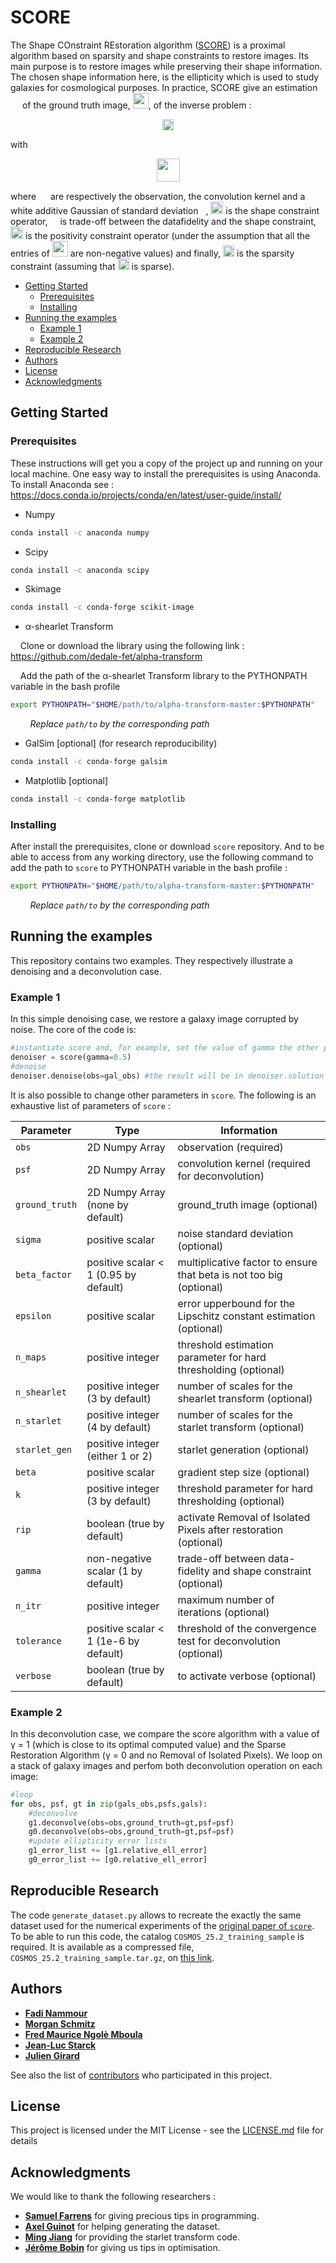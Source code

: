 # SCORE

The Shape COnstraint REstoration algorithm ([SCORE](#SCORE "recursive call")) is a proximal algorithm based on sparsity and shape constraints to restore images. Its main purpose is to restore images while preserving their shape information. The chosen shape information here, is the ellipticity which is used to study galaxies for cosmological purposes. In practice, SCORE give an estimation <img src="https://render.githubusercontent.com/render/math?math=\hat{X}" width="15"> of the ground truth image, <img src="https://render.githubusercontent.com/render/math?math=X_T" width="25">, of the inverse problem :

<p align="center"><img src="https://render.githubusercontent.com/render/math?math=Y = X_T\ast H %2B N\quad," height="18"></p>

with

<p align="center"><img src="https://render.githubusercontent.com/render/math?math=\hat{X} = \underset{X}{\text{argmin}} \left[\frac{1}{2\sigma^2}\|X\ast H - Y\|^2%2B\frac{\gamma}{2\sigma^2}M(X)%2B\iota_{%2B}(X)%2B \|\Lambda \odot \Phi X\|_1\right]\quad," height="37"></p>

where <img src="https://render.githubusercontent.com/render/math?math=Y, H \text{ and }N" height="15"> are respectively the observation, the convolution kernel and a white additive Gaussian of standard deviation <img src="https://render.githubusercontent.com/render/math?math=\sigma" height="8">, <img src="https://render.githubusercontent.com/render/math?math=M(\cdot)" height="20"> is the shape constraint operator, <img src="https://render.githubusercontent.com/render/math?math=\gamma" height="12"> is trade-off between the datafidelity and the shape constraint, <img src="https://render.githubusercontent.com/render/math?math=\iota_{%2B}(\cdot)" height="20"> is the positivity constraint operator (under the assumption that all the entries of <img src="https://render.githubusercontent.com/render/math?math=X_T" width="25"> are non-negative values) and finally, <img src="https://render.githubusercontent.com/render/math?math=\|\Lambda \odot \Phi \cdot\|_1" height="18"> is the sparsity constraint (assuming that <img src="https://render.githubusercontent.com/render/math?math=\Phi X_T" height="18"> is sparse).

- [Getting Started](#Getting-Started)
  * [Prerequisites](###Prerequisites)
  * [Installing](###Installing)
- [Running the examples](##Running-the-examples)
  * [Example 1](###Example-1)
  * [Example 2](###Example-2)
- [Reproducible Research](##Reproducible-Research)
- [Authors](##Authors)
- [License](##License)
- [Acknowledgments](##Acknowledgments)

## Getting Started


### Prerequisites


These instructions will get you a copy of the project up and running on your local machine. One easy way to install the prerequisites is using Anaconda. To install Anaconda see : https://docs.conda.io/projects/conda/en/latest/user-guide/install/

* Numpy

```sh
conda install -c anaconda numpy
```
* Scipy

```sh
conda install -c anaconda scipy
```

* Skimage

```sh
conda install -c conda-forge scikit-image
```

* α-shearlet Transform

&nbsp;&nbsp;&nbsp;&nbsp;Clone or download the library using the following link : 
https://github.com/dedale-fet/alpha-transform

&nbsp;&nbsp;&nbsp;&nbsp;Add the path of the α-shearlet Transform library to the PYTHONPATH variable in the bash profile

```sh
export PYTHONPATH="$HOME/path/to/alpha-transform-master:$PYTHONPATH"
```
&nbsp;&nbsp;&nbsp;&nbsp;&nbsp;&nbsp;&nbsp;&nbsp;_Replace `path/to` by the corresponding path_

* GalSim [optional] (for research reproducibility)

```sh
conda install -c conda-forge galsim 
```

* Matplotlib [optional]

```sh
conda install -c conda-forge matplotlib
```

### Installing

After install the prerequisites, clone or download `score` repository. And to be able to access from any working directory, use the following command to add the path to `score` to PYTHONPATH variable in the bash profile :

```sh
export PYTHONPATH="$HOME/path/to/alpha-transform-master:$PYTHONPATH"
```
&nbsp;&nbsp;&nbsp;&nbsp;&nbsp;&nbsp;&nbsp;&nbsp;_Replace `path/to` by the corresponding path_

## Running the examples

This repository contains two examples. They respectively illustrate a denoising and a deconvolution case.

### Example 1

In this simple denoising case, we restore a galaxy image corrupted by noise. The core of the code is:

```python
#instantiate score and, for example, set the value of gamma the other parameters will take their default values
denoiser = score(gamma=0.5)
#denoise
denoiser.denoise(obs=gal_obs) #the result will be in denoiser.solution
```

It is also possible to change other parameters in `score`. The following is an exhaustive list of parameters of `score` :


| Parameter     | Type                                 | Information                                                        |
| ------------- |--------------------------------------| -------------------------------------------------------------------|
| `obs`         | 2D Numpy Array                       | observation (required)                                             |
| `psf`         | 2D Numpy Array                       | convolution kernel (required for deconvolution)                    |
| `ground_truth`| 2D Numpy Array (none by default)     | ground_truth image (optional)                                      |
| `sigma`       | positive scalar                      | noise standard deviation (optional)                                |
| `beta_factor` | positive scalar < 1 (0.95 by default)| multiplicative factor to ensure that beta is not too big (optional)|
| `epsilon`     | positive scalar                      | error upperbound for the Lipschitz constant estimation (optional)  |
| `n_maps`      | positive integer                     | threshold estimation parameter for hard thresholding (optional)    |
| `n_shearlet`  | positive integer (3 by default)      | number of scales for the shearlet transform (optional)             |
| `n_starlet`   | positive integer (4 by default)      | number of scales for the starlet transform (optional)              |
| `starlet_gen` | positive integer (either 1 or 2)     | starlet generation (optional)                                      |
| `beta`        | positive scalar                      | gradient step size (optional)                                      |
| `k`           | positive integer (3 by default)      | threshold parameter for hard thresholding (optional)               |
| `rip`         | boolean (true by default)            | activate Removal of Isolated Pixels after restoration (optional)   |
| `gamma`       | non-negative scalar (1 by default)   | trade-off between data-fidelity and shape constraint (optional)    |
| `n_itr`       | positive integer                     | maximum number of iterations (optional)                            |
| `tolerance`   | positive scalar < 1 (1e-6 by default)| threshold of the convergence test for deconvolution (optional)     |
| `verbose`     | boolean (true by default)            | to activate verbose (optional)                                     |


### Example 2

In this deconvolution case, we compare the score algorithm with a value of γ = 1 (which is close to its optimal computed value) and the Sparse Restoration Algorithm (γ = 0 and no Removal of Isolated Pixels). We loop on a stack of galaxy images and perfom both deconvolution operation on each image:

```python
#loop
for obs, psf, gt in zip(gals_obs,psfs,gals):
    #deconvolve
    g1.deconvolve(obs=obs,ground_truth=gt,psf=psf)
    g0.deconvolve(obs=obs,ground_truth=gt,psf=psf)
    #update ellipticity error lists
    g1_error_list += [g1.relative_ell_error]
    g0_error_list += [g0.relative_ell_error]
```

## Reproducible Research

The code `generate_dataset.py` allows to recreate the exactly the same dataset used for the numerical experiments of the [original paper of `score`](https://www.google.com/doodles/30th-anniversary-of-pac-man). To be able to run this code, the catalog `COSMOS_25.2_training_sample` is required. It is available as a compressed file, `COSMOS_25.2_training_sample.tar.gz`, on [this link](https://github.com/GalSim-developers/GalSim/wiki/RealGalaxy%20Data).

## Authors 

* [**Fadi Nammour**](http://www.cosmostat.org/people/fadi-nammour)
* [**Morgan Schmitz**](http://www.cosmostat.org/people/mschmitz)
* [**Fred Maurice Ngolè Mboula**](https://www.cosmostat.org/people/fred-ngole-mboula)
* [**Jean-Luc Starck**](https://www.cosmostat.org/people/jeanluc-starck)
* [**Julien Girard**](https://www.cosmostat.org/people/julien-girard)

See also the list of [contributors](https://github.com/your/project/contributors) who participated in this project.

## License

This project is licensed under the MIT License - see the [LICENSE.md](LICENSE.md) file for details

## Acknowledgments 

We would like to thank the following researchers :

* [**Samuel Farrens**](http://www.cosmostat.org/people/sfarrens) for giving precious tips in programming.
* [**Axel Guinot**](http://www.cosmostat.org/people/axel-guinot) for helping generating the dataset.
* [**Ming Jiang**](http://www.cosmostat.org/people/ming-jiang) for providing the starlet transform code.
* [**Jérôme Bobin**](http://www.cosmostat.org/people/jerome-bobin) for giving us tips in optimisation.

